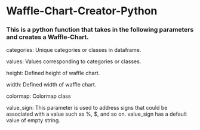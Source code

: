 # Waffle-Chart-Creator-Python



### This is a python function that takes in the following parameters and creates a Waffle-Chart.

categories: Unique categories or classes in dataframe.

values: Values corresponding to categories or classes.

height: Defined height of waffle chart.

width: Defined width of waffle chart.

colormap: Colormap class

value_sign: This parameter is used to address signs that could be associated with a value such as %, $, and so on. value_sign has a default value of empty string.
